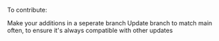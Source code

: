 To contribute:

Make your additions in a seperate branch
Update branch to match main often, to ensure it's always compatible with other updates
